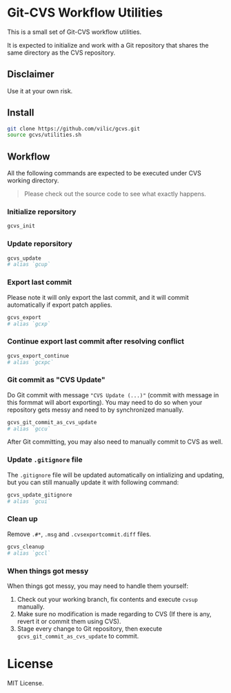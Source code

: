 # Git-CVS Workflow Utilities

This is a small set of Git-CVS workflow utilities.

It is expected to initialize and work with a Git repository that shares the
same directory as the CVS repository.

## Disclaimer

Use it at your own risk.

## Install

```sh
git clone https://github.com/vilic/gcvs.git
source gcvs/utilities.sh
```

## Workflow

All the following commands are expected to be executed under CVS working
directory.

> Please check out the source code to see what exactly happens.

### Initialize reporsitory

```sh
gcvs_init
```

### Update reporsitory

```sh
gcvs_update
# alias `gcup`
```

### Export last commit

Please note it will only export the last commit, and it will commit
automatically if export patch applies.

```sh
gcvs_export
# alias `gcxp`
```

### Continue export last commit after resolving conflict

```sh
gcvs_export_continue
# alias `gcxpc`
```

### Git commit as "CVS Update"

Do Git commit with message `"CVS Update (...)"` (commit with message in this
formmat will abort exporting). You may need to do so when your repository gets
messy and need to by synchronized manually.

```sh
gcvs_git_commit_as_cvs_update
# alias `gccu`
```

After Git committing, you may also need to manually commit to CVS as well.

### Update `.gitignore` file

The `.gitignore` file will be updated automatically on intializing and
updating, but you can still manually update it with following command:

```sh
gcvs_update_gitignore
# alias `gcui`
```

### Clean up

Remove `.#*`, `.msg` and `.cvsexportcommit.diff` files.

```sh
gcvs_cleanup
# alias `gccl`
```

### When things got messy

When things got messy, you may need to handle them yourself:

1. Check out your working branch, fix contents and execute `cvsup` manually.
2. Make sure no modification is made regarding to CVS (If there is any, revert
   it or commit them using CVS).
3. Stage every change to Git repository, then execute
   `gcvs_git_commit_as_cvs_update` to commit.

# License

MIT License.
